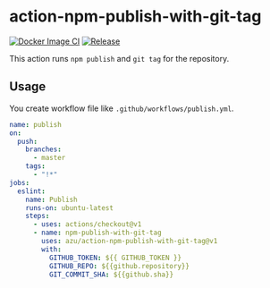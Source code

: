 #  action-npm-publish-with-git-tag

[![Docker Image CI](https://github.com/azu/action-npm-publish-with-git-tag/workflows/Docker%20Image%20CI/badge.svg)](https://github.com/azu/action-npm-publish-with-git-tag/actions)
[![Release](https://img.shields.io/github/release/azu/action-npm-publish-with-git-tag.svg?maxAge=43200)](https://github.com/azu/action-npm-publish-with-git-tag/releases)

This action runs `npm publish` and `git tag` for the repository.

## Usage

You create workflow file like `.github/workflows/publish.yml`.

```yml
name: publish
on:
  push:
    branches:
      - master
    tags:
      - "!*"
jobs:
  eslint:
    name: Publish
    runs-on: ubuntu-latest
    steps:
      - uses: actions/checkout@v1
      - name: npm-publish-with-git-tag
        uses: azu/action-npm-publish-with-git-tag@v1
        with:
          GITHUB_TOKEN: ${{ GITHUB_TOKEN }}
          GITHUB_REPO: ${{github.repository}}
          GIT_COMMIT_SHA: ${{github.sha}}
```
